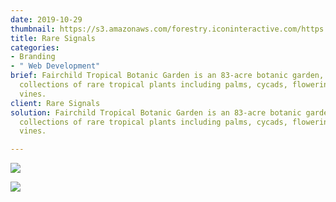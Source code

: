 ```yaml
---
date: 2019-10-29
thumbnail: https://s3.amazonaws.com/forestry.iconinteractive.com/https://s3.amazonaws.com/forestry.iconinteractive.com/RareSignals.009.jpeg
title: Rare Signals
categories:
- Branding
- " Web Development"
brief: Fairchild Tropical Botanic Garden is an 83-acre botanic garden, with extensive
  collections of rare tropical plants including palms, cycads, flowering trees, and
  vines.
client: Rare Signals
solution: Fairchild Tropical Botanic Garden is an 83-acre botanic garden, with extensive
  collections of rare tropical plants including palms, cycads, flowering trees, and
  vines.

---
```


![](https://s3.amazonaws.com/forestry.iconinteractive.com/https://s3.amazonaws.com/forestry.iconinteractive.com/RareSignals.005.jpeg)

![](https://s3.amazonaws.com/forestry.iconinteractive.com/https://s3.amazonaws.com/forestry.iconinteractive.com/RareSignals.007.jpeg)